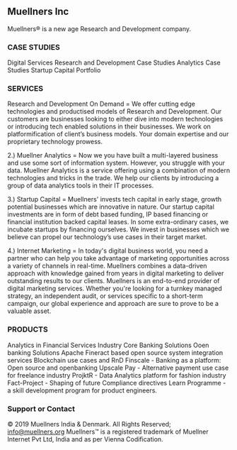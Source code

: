 ## Muellners Inc 
Muellners® is a new age Research and Development company. 

### CASE STUDIES
Digital Services
Research and Development Case Studies
Analytics Case Studies
Startup Capital Portfolio

### SERVICES
Research and Development On Demand = We offer cutting edge technologies and productised models of Research and Development.
Our customers are businesses looking to either dive into modern technologies or introducing tech enabled solutions in their businesses.
We work on platformification of client’s business models. 
Your domain expertise and our proprietary technology prowess.

2.) Muellner Analytics = Now we you have built a multi-layered business and use some sort of information system. However, you struggle with your data. Muellner Analytics is a service offering using a combination of modern technologies and tricks in the trade. We help our clients by introducing a group of data analytics tools in their IT processes.

3.) Startup Capital = Muellners' invests tech capital in early stage, growth potential businesses which are innovative in nature.
Our startup capital investments are in form of debt based funding, IP based financing or financial institution backed capital leases. In some extra-ordinary cases, we incubate startups by financing ourselves.
We invest in businesses which we believe can propel our technology’s use cases in their target market.

4.) Internet Marketing = In today's digital business world, you need a partner who can help you take advantage of marketing opportunities across a variety of channels in real-time. 
Muellners combines a data-driven approach with knowledge gained from years in digital marketing to deliver outstanding results to our clients.
Muellners is an end-to-end provider of digital marketing services. Whether you're looking for a turnkey managed strategy, an independent audit, or services specific to a short-term campaign, our global experience and approach are sure to prove to be a valuable asset.

### PRODUCTS

Analytics in Financial Services Industry
Core Banking Solutions
Ooen banking Solutions
Apache Fineract based open source system integration services
Blockchain use cases and RnD
Finscale -  Banking as a platform: Open source and openbanking
Upscale Pay - Alternative payment use case for freelance industry 
ProjktR - Data Analytics platform for fashion industry
Fact-Project - Shaping of future Compliance directives
Learn Programme - a skill development program for product engineers.
### Support or Contact

© 2019 Muellners India & Denmark. All Rights Reserved;<br>
info@muellners.org
Muellners™ is a registered trademark of Muellner Internet Pvt Ltd, India and as per Vienna Codification.
